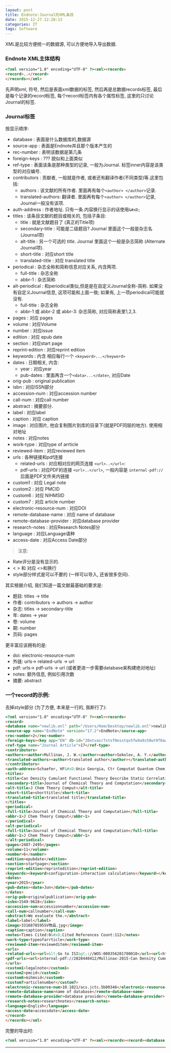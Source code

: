 ```yaml
---
layout: post
title: Endnote:Journal的XML条目
date: 2015-12-27 12:28:13
categories: IT
tags: Software
---
```


XML是比较方便统一的数据源, 可以方便地导入导出数据.

### Endnote XML主体结构

~~~html
<?xml version="1.0" encoding="UTF-8" ?><xml><records>
<record>..</record>
</records></xml>
~~~

先声明xml, 符号, 然后是表面xml数据的标签, 然后再是总数据records标签, 最后是每个记录的record标签, 每个record标签内有各个属性标签, 这里的只讨论Journal的标签.

### Journal标签

按显示顺序:

- database : 表面是什么数据库的,数据源
- source-app : 表面是Endnote并且那个版本产生的
- rec-number : 表明该数据是第几条
- foreign-keys : ??? 貌似和上面类似
- ref-type : 表面该条是那种类型的记录, 一般为Journal. 标签inner内容是该类型的对应编号.
- contributors : 贡献者, 一般就是作者, 或者还有翻译作者(不同类型)等.这里包括:
	- authors : 该文献的所有作者. 里面再有每个`<author> </author>`记录.
	- translated-authors: 翻译者. 里面再有每个`<author> </author>`记录, Journal一般没有该项.
- auth-address : 作者地址. 只有一条.内容换行显示的话使用`&#xD;`
- titles : 该条目文献的题目或相关的, 包括子条目:
	- title : 就是文献题目了 (真正的Title项)
	- secondary-title : 可能是二级题目? Journal 里面这个一般是杂志名 (Journal项)
	- alt-title : 另一个可选的 *title*. Journal 里面这个一般是杂志简称 (Alternate Journal项).
	- short-title : 对应short title
	- translated-title : 对应 translated title
- periodical : 杂志全称和简称信息对应关系, 内含两项.
	- full-title : 杂志全称
	- abbr-1 : 杂志简称
- alt-periodical : 和periodical类似,但是是在自定义Journal全称-简称. 如果没有自定义Journal信息, 这项可能和上面一致; 如果有, 上一项periodical可能就没有.
	- full-title : 杂志全称
	- abbr-1 或 abbr-2 或 abbr-3: 杂志简称, 对应简称表里1,2,3.
- pages : 对应 pages
- volume : 对应Volume
- number : 对应issue
- edition : 对应 epub date
- section : 对应start page
- reprint-edition : 对应reprint edition
- keywords : 内含 相应每行一个 `<keyword>...</keyword>`
- dates : 日期相关, 内含:
	- year : 对应year
	- pub-dates : 里面再含一个`<data>...</date>`, 对应Date 
- orig-pub : original publication
- isbn : 对应ISSN部分
- accession-num : 对应accession number
- call-num : 对应call number
- abstract : 摘要部分.
- label : 对应label
- caption : 对应 caption
- image : 对应图片, 他会复制图片到库的目录下(就是PDF同层的地方). 使用相对地址
- notes : 对应notes
- work-type : 对应type of arrticle
- reviewed-item : 对应reviewed item
- urls : 各种链接和pdf连接
	- related-urls : 对应相对应的网页连接 `<url>..</url>`: 
	- pdf-urls : 对应PDF的连接 `<url>..</url>`, 一般内容是 `internal-pdf://`后面是PDF文件夹内链接
- custom1 : 对应 Legal note
- custom2 : 对应 PMCID
- custom6 : 对应 NIHMSID
- custom7 : 对应 article number
- electronic-resource-num : 对应DOI
- remote-database-name : 对应 name of database
- remote-database-provider : 对应database provider
- research-notes : 对应Research Notes部分
- language : 对应Language语种
- access-date : 对应Access Date部分

> 注意:   

- Rate评分是没有显示的. 
- &lt; &gt; 和 &#xD; 对应 <>和换行
- style部分样式是可以不要的 (一样可以导入, 还省很多空间).

其实根据介绍, 我们知道一篇文献最基础的要求是:

- 题目: titles -> title
- 作者: contributors -> authors -> author
- 杂志: titles -> secondary-title
- 年: dates -> year
- 卷: volume
- 期: number
- 页码: pages

更丰富应该拥有的是: 

- doi: electronic-resource-num
- 外链: urls-> related-urls -> url
- pdf: urls-> pdf-urls -> url (或者更进一步需要database来构建绝对地址)
- notes: 额外信息, 例如引用次数
- 摘要: abstract

### 一个record的示例:

去掉style部分 (为了方便, 本来是一行的, 我断行了):

~~~html
<?xml version="1.0" encoding="UTF-8" ?><xml><records>
<record>
<database name="newlib.enl" path="/Users/Hom/Desktop/newlib.enl">newlib.enl</database>
<source-app name="EndNote" version="17.2">EndNote</source-app>
<rec-number>2</rec-number>
<foreign-keys><key app="EN" db-id="20xtvasr7stxf0esstqv5fw9a9s59wt9f0aw">2</key></foreign-keys>
<ref-type name="Journal Article">17</ref-type>
<contributors>
<authors><author>Mullinax, J. W.</author><author>Sokolov, A. Y.</author><author>Schaefer, H. F.</author></authors>
<translated-authors><author>translated author</author></translated-authors>
</contributors>
<auth-address>Schaefer, HF&#xD;Univ Georgia, Ctr Computat Quantum Chem, Athens, GA 30602 USA&#xD;Univ Georgia, Ctr Computat Quantum Chem, Athens, GA 30602 USA&#xD;Univ Georgia, Ctr Computat Quantum Chem, Athens, GA 30602 USA&#xD;Princeton Univ, Dept Chem, Princeton, NJ 08544 USA</auth-address>
<titles>
<title>Can Density Cumulant Functional Theory Describe Static Correlation Effects?</title>
<secondary-title>Journal of Chemical Theory and Computation</secondary-title>
<alt-title>J Chem Theory Comput</alt-title>
<short-title>shorttitle</short-title>
<translated-title>translated title</translated-title>
</titles>
<periodical>
<full-title>Journal of Chemical Theory and Computation</full-title>
<abbr-1>J Chem Theory Comput</abbr-1>
</periodical>
<alt-periodical>
<full-title>Journal of Chemical Theory and Computation</full-title>
<abbr-1>J Chem Theory Comput</abbr-1>
</alt-periodical>
<pages>2487-2495</pages>
<volume>11</volume>
<number>6</number>
<edition>epubdate</edition>
<section>startpage</section>
<reprint-edition>reprintedition</reprint-edition>
<keywords><keyword>configuration-interaction calculations</keyword></keywords>
<dates>
<year>2015</year>
<pub-dates><date>Jun</date></pub-dates>
</dates>
<orig-pub>originalpublication</orig-pub>
<isbn>1549-9618</isbn>
<accession-num>accessionnumber</accession-num>
<call-num>callnumber</call-num>
<abstract>We evaluate the.</abstract>
<label>label</label>
<image>3316878595SV物品.jpg</image>
<caption>caption</caption>
<notes>Times Cited:0&#xD;Cited References Count:112</notes>
<work-type>typeofarrticle</work-type>
<reviewed-item>revieweditem</reviewed-item>
<urls>
<related-urls><url>&lt;Go to ISI&gt;://WOS:000356201700010</url><url>http://pubs.acs.org/doi/pdfplus/10.1021/acs.jctc.5b00346</url></related-urls>
<pdf-urls><url>internal-pdf://2020440412/Mullinax-2015-Can Density Cumulant.pdf</url></pdf-urls>
</urls>
<custom1>legalnote</custom1>
<custom2>pmcid</custom2>
<custom6>mihmsid</custom6>
<custom7>articlenumber</custom7>
<electronic-resource-num>10.1021/acs.jctc.5b00346</electronic-resource-num>
<remote-database-name>name of database</remote-database-name>
<remote-database-provider>database provider</remote-database-provider>
<research-notes>researchnotes</research-notes>
<language>English</language>
<access-date>accessdate</access-date>
</record>
</records></xml>
~~~

完整的导出时:

~~~html
<?xml version="1.0" encoding="UTF-8" ?><xml><records><record><database name="newlib.enl" path="/Users/Hom/Desktop/newlib.enl">newlib.enl</database><source-app name="EndNote" version="17.2">EndNote</source-app><rec-number>2</rec-number><foreign-keys><key app="EN" db-id="20xtvasr7stxf0esstqv5fw9a9s59wt9f0aw">2</key></foreign-keys><ref-type name="Journal Article">17</ref-type><contributors><authors><author><style face="normal" font="default" size="100%">Mullinax, J. W.</style></author><author><style face="normal" font="default" size="100%">Sokolov, A. Y.</style></author><author><style face="normal" font="default" size="100%">Schaefer, H. F.</style></author></authors><translated-authors><author><style face="normal" font="default" size="100%">translated author</style></author></translated-authors></contributors><auth-address><style face="normal" font="default" size="100%">Schaefer, HF&#xD;Univ Georgia, Ctr Computat Quantum Chem, Athens, GA 30602 USA&#xD;Univ Georgia, Ctr Computat Quantum Chem, Athens, GA 30602 USA&#xD;Univ Georgia, Ctr Computat Quantum Chem, Athens, GA 30602 USA&#xD;Princeton Univ, Dept Chem, Princeton, NJ 08544 USA</style></auth-address><titles><title><style face="normal" font="default" size="100%">Can Density Cumulant Functional Theory Describe Static Correlation Effects?</style></title><secondary-title><style face="normal" font="default" size="100%">Journal of Chemical Theory and Computation</style></secondary-title><alt-title><style face="normal" font="default" size="100%">J Chem Theory Comput</style></alt-title><short-title><style face="normal" font="default" size="100%">shorttitle</style></short-title><translated-title><style face="normal" font="default" size="100%">translated title</style></translated-title></titles><periodical><full-title><style face="normal" font="default" size="100%">Journal of Chemical Theory and Computation</style></full-title><abbr-1><style face="normal" font="default" size="100%">J Chem Theory Comput</style></abbr-1></periodical><alt-periodical><full-title><style face="normal" font="default" size="100%">Journal of Chemical Theory and Computation</style></full-title><abbr-1><style face="normal" font="default" size="100%">J Chem Theory Comput</style></abbr-1></alt-periodical><pages><style face="normal" font="default" size="100%">2487-2495</style></pages><volume><style face="normal" font="default" size="100%">11</style></volume><number><style face="normal" font="default" size="100%">6</style></number><edition><style face="normal" font="default" size="100%">epubdate</style></edition><section><style face="normal" font="default" size="100%">startpage</style></section><reprint-edition><style face="normal" font="default" size="100%">reprintedition</style></reprint-edition><keywords><keyword><style face="normal" font="default" size="100%">configuration-interaction calculations</style></keyword><keyword><style face="normal" font="default" size="100%">coupled-cluster theory</style></keyword><keyword><style face="normal" font="default" size="100%">contracted schrodinger-equation</style></keyword><keyword><style face="normal" font="default" size="100%">molecular electronic-structure</style></keyword><keyword><style face="normal" font="default" size="100%">ab-initio calculations</style></keyword><keyword><style face="normal" font="default" size="100%">wave-functions</style></keyword><keyword><style face="normal" font="default" size="100%">p-benzyne</style></keyword><keyword><style face="normal" font="default" size="100%">perturbation-theory</style></keyword><keyword><style face="normal" font="default" size="100%">quantum-chemistry</style></keyword><keyword><style face="normal" font="default" size="100%">beryllium dimer</style></keyword></keywords><dates><year><style face="normal" font="default" size="100%">2015</style></year><pub-dates><date><style face="normal" font="default" size="100%">Jun</style></date></pub-dates></dates><orig-pub><style face="normal" font="default" size="100%">originalpublication</style></orig-pub><isbn><style face="normal" font="default" size="100%">1549-9618</style></isbn><accession-num><style face="normal" font="default" size="100%">accessionnumber</style></accession-num><call-num><style face="normal" font="default" size="100%">callnumber</style></call-num><abstract><style face="normal" font="default" size="100%">We evaluate the performance of density cumulant functional theory (DCT) for capturing static correlation effects. In particular, we examine systems with significant multideterminant character of the electronic wave function, such as the beryllium dimer, diatomic carbon, m-benzyne, 2,6-pyridyne, twisted ethylene, as well as the barrier for double-bond migration in cyclobutadiene. We compute molecular properties of these systems using the ODC-12 and DC-12 variants of DCT and compare these results to multireference configuration interaction and multireference coupled-cluster theories, as well as single-reference coupled-cluster theory with single, double (CCSD), and perturbative triple excitations [CCSD(T)]. For all systems the DCT methods show intermediate performance between that of CCSD and CCSD(T), with significant improvement over the former method. In particular, for the beryllium dimer, m-benzyne, and 2,6-pyridyne, the ODC-12 method along with CCSD(T) correctly predict the global minimum structures, while CCSD predictions fail qualitatively, underestimating the multireference effects. Our results suggest that the DC-12 and ODC-12 methods are capable of describing emerging static correlation effects but should be used cautiously when highly accurate results are required. Conveniently, the appearance of multireference effects in DCT can be diagnosed by analyzing the DCT natural orbital occupations, which are readily available at the end of the energy computation.</style></abstract><label><style face="normal" font="default" size="100%">label</style></label><image><style face="normal" font="default" size="100%">3316878595SV物品.jpg</style></image><caption><style face="normal" font="default" size="100%">caption</style></caption><notes><style face="normal" font="default" size="100%">Times Cited:0&#xD;Cited References Count:112</style></notes><work-type><style face="normal" font="default" size="100%">typeofarrticle</style></work-type><reviewed-item><style face="normal" font="default" size="100%">revieweditem</style></reviewed-item><urls><related-urls><url><style face="normal" font="default" size="100%">&lt;Go to ISI&gt;://WOS:000356201700010</style></url><url><style face="normal" font="default" size="100%">http://pubs.acs.org/doi/pdfplus/10.1021/acs.jctc.5b00346</style></url></related-urls><pdf-urls><url>internal-pdf://2020440412/Mullinax-2015-Can Density Cumulant.pdf</url></pdf-urls></urls><custom1><style face="normal" font="default" size="100%">legalnote</style></custom1><custom2><style face="normal" font="default" size="100%">pmcid</style></custom2><custom6><style face="normal" font="default" size="100%">mihmsid</style></custom6><custom7><style face="normal" font="default" size="100%">articlenumber</style></custom7><electronic-resource-num><style face="normal" font="default" size="100%">10.1021/acs.jctc.5b00346</style></electronic-resource-num><remote-database-name><style face="normal" font="default" size="100%">name of database</style></remote-database-name><remote-database-provider><style face="normal" font="default" size="100%">database provider</style></remote-database-provider><research-notes><style face="normal" font="default" size="100%">researchnotes</style></research-notes><language><style face="normal" font="default" size="100%">English</style></language><access-date><style face="normal" font="default" size="100%">accessdate</style></access-date></record></records></xml>
~~~



------
